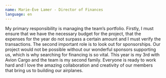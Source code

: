 ```yaml
---
name: Marie-Ève Lamer - Director of Finances
language: en
---
```

My primary responsibility is managing the team’s portfolio. Firstly, I must ensure that we have the necessary budget for the project, that the expenses for the year do not surpass a certain amount and I must verify the transactions. The second important role is to look out for sponsorships. Our project would not be possible without our wonderful sponsors supporting us, which is why searching for financing is so vital. This year is my 3rd with Avion Cargo and the team is my second family. Everyone is ready to work hard and I love the amazing collaboration and creativity of our members that bring us to building our airplanes.